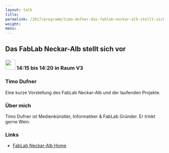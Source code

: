 ```yaml
---
layout: talk
title:
permalink: /2017/programm/timo-dufner-das-fablab-neckar-alb-stellt-sich-vor/
weight:
menu:
---
```

## Das FabLab Neckar-Alb stellt sich vor

### <img height = "32" src="../../../images/lightning.svg"> 14:15 bis 14:20 in Raum V3

### Timo Dufner

Eine kurze Vorstellung des FabLab Neckar-Alb und der laufenden Projekte.

### Über mich

Timo Dufner ist Medienkünstler, Informatiker & FabLab Gründer. Er trinkt gerne Wein.

### Links

- <a href="https://www.fablab-neckar-alb.org" target="_blank">FabLab Neckar-Alb Home</a>
